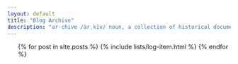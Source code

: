 ```yaml
---
layout: default
title: "Blog Archive"
description: "ar·chive /ärˌkīv/ noun, a collection of historical documents or records providing information about a place, institution, or group of people."
---
```


<ul class="posts">
  {% for post in site.posts %}
    {% include lists/log-item.html %}
  {% endfor %}
</ul>
